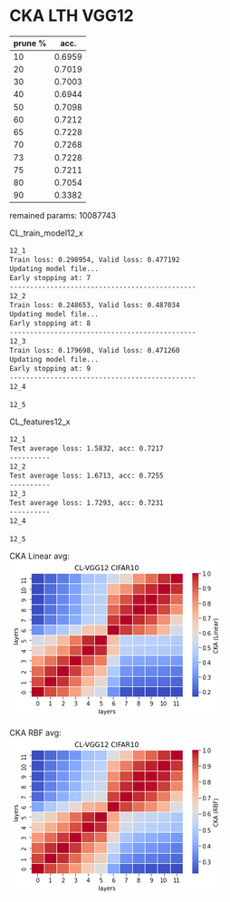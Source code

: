 # CKA LTH VGG12
| prune % | acc. |
|---------|------|
|    10     |   0.6959   |
|    20     |    0.7019   |
|    30     |  0.7003    |
|    40     |   0.6944   |
|    50     |   0.7098   |
|    60     |   0.7212   |
|    65     |   0.7228   |
|    70     |   0.7268   |
|    73     |   0.7228   |
|    75     |   0.7211   |
|    80     |   0.7054   |
|    90     |   0.3382   |

remained params: 10087743

CL_train_model12_x
```
12_1
Train loss: 0.298954, Valid loss: 0.477192
Updating model file...
Early stopping at: 7
----------------------------------------------
12_2
Train loss: 0.248653, Valid loss: 0.487034
Updating model file...
Early stopping at: 8
----------------------------------------------
12_3
Train loss: 0.179698, Valid loss: 0.471260
Updating model file...
Early stopping at: 9
----------------------------------------------
12_4

12_5

```

CL_features12_x
```
12_1
Test average loss: 1.5832, acc: 0.7217
----------
12_2
Test average loss: 1.6713, acc: 0.7255
----------
12_3
Test average loss: 1.7293, acc: 0.7231
----------
12_4

12_5

```

CKA Linear avg: <br>
![cl_vgg12_linear](cl_vgg12_linear.png)

CKA RBF avg: <br>
![cl_vgg12_rbf](cl_vgg12_rbf.png)
